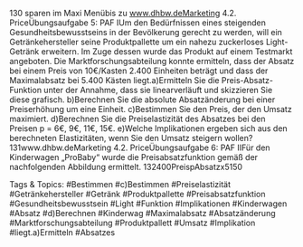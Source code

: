 130
sparen im Maxi Menübis zu www.dhbw.deMarketing
4.2. PriceÜbungsaufgabe 5: PAF IUm den Bedürfnissen eines steigenden Gesundheitsbewusstseins in der Bevölkerung gerecht zu werden, will ein Getränkehersteller seine Produktpallette um ein nahezu zuckerloses Light-Getränk erweitern. Im Zuge dessen wurde das Produkt auf einem Testmarkt angeboten. Die Marktforschungsabteilung konnte ermitteln, dass der Absatz bei einem Preis von 10€/Kasten 2.400 Einheiten beträgt und dass der Maximalabsatz bei 5.400 Kästen liegt.a)Ermitteln Sie die Preis-Absatz-Funktion unter der Annahme, dass sie linearverläuft und skizzieren Sie diese grafisch. b)Berechnen Sie die absolute Absatzänderung bei einer Preiserhöhung um eine Einheit. c)Bestimmen Sie den Preis, der den Umsatz maximiert. d)Berechnen Sie die Preiselastizität des Absatzes bei den Preisen p = 6€, 9€, 11€, 15€. e)Welche Implikationen ergeben sich aus den berechneten Elastizitäten, wenn Sie den Umsatz steigern wollen?131www.dhbw.deMarketing
4.2. PriceÜbungsaufgabe 6: PAF IIFür den Kinderwagen „ProBaby“ wurde die Preisabsatzfunktion gemäß der nachfolgenden Abbildung ermittelt. 
132400PreispAbsatzx5150

   Tags & Topics:
   #Bestimmen
   #c)Bestimmen
   #Preiselastizität
   #Getränkehersteller
   #Getränk
   #Produktpallette
   #Preisabsatzfunktion
   #Gesundheitsbewusstsein
   #Light
   #Funktion
   #Implikationen
   #Kinderwagen
   #Absatz
   #d)Berechnen
   #Kinderwag
   #Maximalabsatz
   #Absatzänderung
   #Marktforschungsabteilung
   #Produktpallett
   #Umsatz
   #Implikation
   #liegt.a)Ermitteln
   #Absatzes